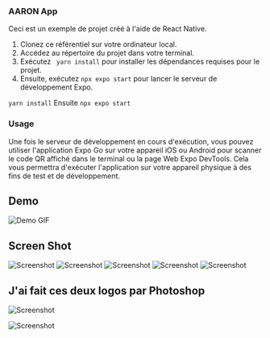 ### AARON App

Ceci est un exemple de projet créé à l'aide de React Native.

1. Clonez ce référentiel sur votre ordinateur local.
2. Accédez au répertoire du projet dans votre terminal.
3. Exécutez  ` yarn install` pour installer les dépendances requises pour le projet.
4. Ensuite, exécutez `npx expo start` pour lancer le serveur de développement Expo.

``
yarn install
``
Ensuite
``
npx expo start
``

### Usage

Une fois le serveur de développement en cours d'exécution, vous pouvez utiliser l'application Expo Go sur votre
appareil iOS ou Android pour scanner le code QR affiché dans le
terminal ou la page Web Expo DevTools.
Cela vous permettra d'exécuter l'application sur votre appareil physique à des fins de test et de développement.
## Demo

![Demo GIF](./assets/anim-screen.gif)

## Screen Shot

![Screenshot](./assets/screen1-iphone.jpg)
![Screenshot](./assets/screen2-iphone.jpg)
![Screenshot](./assets/screen3-iphone.jpg)
![Screenshot](./assets/screen4-iphone.jpg)
![Screenshot](./assets/screen5-iphone.jpg)

## J'ai fait ces deux logos par Photoshop

![Screenshot](./assets/logo.png)

![Screenshot](./assets/cup-logo.png)
